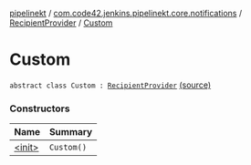 [pipelinekt](../../../index.md) / [com.code42.jenkins.pipelinekt.core.notifications](../../index.md) / [RecipientProvider](../index.md) / [Custom](./index.md)

# Custom

`abstract class Custom : `[`RecipientProvider`](../index.md) [(source)](https://github.com/code42/pipelinekt/tree/master/core/src/main/kotlin/com/code42/jenkins/pipelinekt/core/notifications/RecipientProvider.kt#L27)

### Constructors

| Name | Summary |
|---|---|
| [&lt;init&gt;](-init-.md) | `Custom()` |
